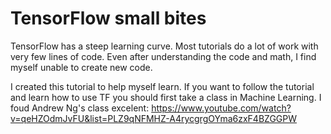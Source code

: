 # TensorFlow small bites

TensorFlow has a steep learning curve. Most tutorials do a lot of work with very few lines of code. Even after understanding the code and math, I find myself unable to create new code. 

I created this tutorial to help myself learn. If you want to follow the tutorial and learn how to use TF you should first take a class in Machine Learning. I foud Andrew Ng's class excelent: https://www.youtube.com/watch?v=qeHZOdmJvFU&list=PLZ9qNFMHZ-A4rycgrgOYma6zxF4BZGGPW
